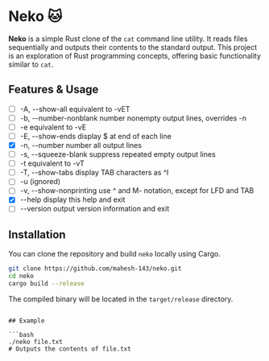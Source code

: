 # Neko 🐱

**Neko** is a simple Rust clone of the `cat` command line utility. It reads files sequentially and outputs their contents to the standard output. This project is an exploration of Rust programming concepts, offering basic functionality similar to `cat`.

## Features & Usage

- [ ] -A, --show-all equivalent to -vET
- [ ] -b, --number-nonblank number nonempty output lines, overrides -n
- [ ] -e equivalent to -vE
- [ ] -E, --show-ends display $ at end of each line
- [x] -n, --number number all output lines
- [ ] -s, --squeeze-blank suppress repeated empty output lines
- [ ] -t equivalent to -vT
- [ ] -T, --show-tabs display TAB characters as ^I
- [ ] -u (ignored)
- [ ] -v, --show-nonprinting use ^ and M- notation, except for LFD and TAB
- [x] --help display this help and exit
- [ ] --version output version information and exit

## Installation

You can clone the repository and build `neko` locally using Cargo.

```bash
git clone https://github.com/mahesh-143/neko.git
cd neko
cargo build --release
```

The compiled binary will be located in the `target/release` directory.

````

## Example

```bash
./neko file.txt
# Outputs the contents of file.txt
````
